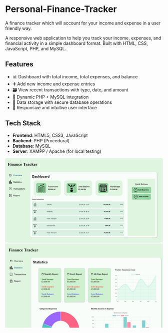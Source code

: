 # Personal-Finance-Tracker
A finance tracker which will account for your income and expense in a user friendly way.


A responsive web application to help you track your income, expenses, and financial activity in a simple dashboard format. Built with HTML, CSS, JavaScript, PHP, and MySQL.

## Features

- 📊 Dashboard with total income, total expenses, and balance
- ➕ Add new income and expense entries
- 🗃 View recent transactions with type, date, and amount
- 🔄 Dynamic PHP + MySQL integration
- 💾 Data storage with secure database operations
- 📱 Responsive and intuitive user interface

## Tech Stack

- **Frontend**: HTML5, CSS3, JavaScript
- **Backend**: PHP (Procedural)
- **Database**: MySQL
- **Server**: XAMPP / Apache (for local testing)

![Dashboard](assests/screenshots/Dashboard.jpg)
![Stats](assests/screenshots/stats.jpg)